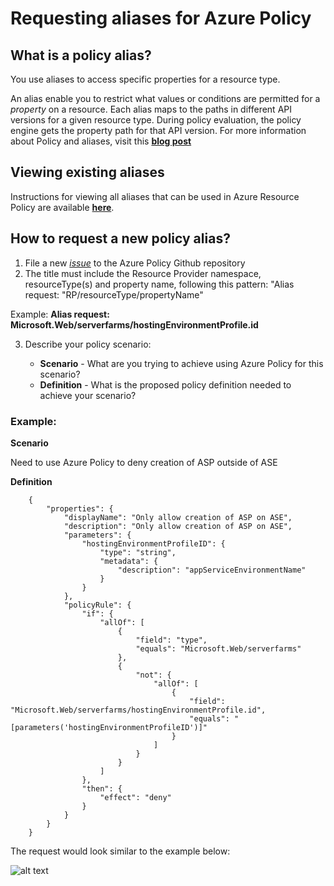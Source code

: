 # Requesting aliases for Azure Policy

## What is a policy alias?

You use aliases to access specific properties for a resource type.

An alias enable you to restrict what values or conditions are permitted for a *property* on a resource. Each alias maps to the paths in different API versions for a given resource type. During policy evaluation, the policy engine gets the property path for that API version.
For more information about Policy and aliases, visit this [**blog post**](https://azure.microsoft.com/en-us/blog/more-resource-policy-aliases/)

## Viewing existing aliases

Instructions for viewing all aliases that can be used in Azure Resource Policy are available [**here**](https://docs.microsoft.com/en-us/azure/azure-policy/policy-definition#aliases).

## How to request a new policy alias?

1. File a new [*issue*](https://github.com/Azure/azure-policy/issues) to the Azure Policy Github repository
2. The title must include the Resource Provider namespace, resourceType(s) and property name, following this pattern: "Alias request: "RP/resourceType/propertyName"

Example: **Alias request: Microsoft.Web/serverfarms/hostingEnvironmentProfile.id**

3. Describe your policy scenario:

    - **Scenario** - What are you trying to achieve using Azure Policy for this scenario?
    - **Definition** - What is the proposed policy definition needed to achieve your scenario?

### Example:

**Scenario**

Need to use Azure Policy to deny creation of ASP outside of ASE
    
**Definition** 

        {
            "properties": {
                "displayName": "Only allow creation of ASP on ASE",
                "description": "Only allow creation of ASP on ASE",
                "parameters": {
                    "hostingEnvironmentProfileID": {
                        "type": "string",
                        "metadata": {
                            "description": "appServiceEnvironmentName"
                        }
                    }
                },
                "policyRule": {
                    "if": {
                        "allOf": [
                            {
                                "field": "type",
                                "equals": "Microsoft.Web/serverfarms"
                            },
                            {
                                "not": {
                                    "allOf": [
                                        {
                                            "field": "Microsoft.Web/serverfarms/hostingEnvironmentProfile.id",
                                            "equals": "[parameters('hostingEnvironmentProfileID')]"
                                        }
                                    ]
                                }
                            }
                        ]
                    },
                    "then": {
                        "effect": "deny"
                    }
                }
            }
        }

The request would look similar to the example below:

![alt text](./images/request-alias.png "Example of requesting an alias using GitHub")
